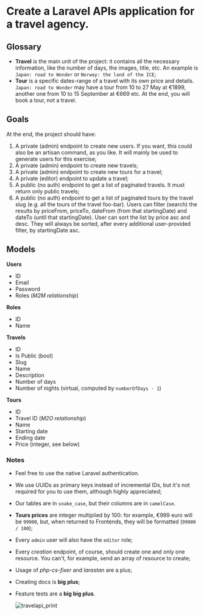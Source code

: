 # Create a Laravel APIs application for a travel agency.

## Glossary

- **Travel** is the main unit of the project: it contains all the necessary information, like the number of days, the images, title, etc. An example is `Japan: road to Wonder` or `Norway: the land of the ICE`;
- **Tour** is a specific dates-range of a travel with its own price and details. `Japan: road to Wonder` may have a tour from 10 to 27 May at €1899, another one from 10 to 15 September at €669 etc. At the end, you will book a tour, not a travel.

## Goals

At the end, the project should have:

1. A private (admin) endpoint to create new users. If you want, this could also be an artisan command, as you like. It will mainly be used to generate users for this exercise;
2. A private (admin) endpoint to create new travels;
3. A private (admin) endpoint to create new tours for a travel;
4. A private (editor) endpoint to update a travel;
5. A public (no auth) endpoint to get a list of paginated travels. It must return only public travels;
6. A public (no auth) endpoint to get a list of paginated tours by the travel slug (e.g. all the tours of the travel foo-bar). Users can filter (search) the results by priceFrom, priceTo, dateFrom (from that startingDate) and dateTo (until that startingDate). User can sort the list by price asc and desc. They will always be sorted, after every additional user-provided filter, by startingDate asc.

## Models

**Users**

- ID
- Email
- Password
- Roles (*M2M relationship*)

**Roles**

- ID
- Name

**Travels**

- ID
- Is Public (bool)
- Slug
- Name
- Description
- Number of days
- Number of nights (virtual, computed by `numberOfDays - 1`)

**Tours**

- ID
- Travel ID (*M2O relationship*)
- Name
- Starting date
- Ending date
- Price (integer, see below)

### Notes

- Feel free to use the native Laravel authentication.
- We use UUIDs as primary keys instead of incremental IDs, but it's not required for you to use them, although highly appreciated;
- Our tables are in `snake_case`, but their columns are in `camelCase`.
- **Tours prices** are integer multiplied by 100: for example, €999 euro will be `99900`, but, when returned to Frontends, they will be formatted (`99900 / 100`);
- Every `admin` user will also have the `editor` role;
- Every *creation* endpoint, of course, should create one and only one resource. You can't, for example, send an array of resource to create;
- Usage of *php-cs-fixer* and *larastan* are a plus;
- Creating docs is **big plus**;
- Feature tests are a **big big plus**.

  ![travelapi_print](https://github.com/cristiankozlowski/travel-api/assets/26977328/c8165d6c-323f-4fae-814d-4bf7cf1cc9a8)
